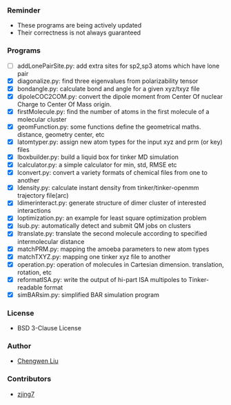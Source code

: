 ### Reminder 
  * These programs are being actively updated
  * Their correctness is not always guaranteed 

### Programs
  * [ ] addLonePairSite.py: add extra sites for sp2,sp3 atoms which have lone pair 
  * [x] diagonalize.py: find three eigenvalues from polarizability tensor
  * [x] bondangle.py: calculate bond and angle for a given xyz/txyz file
  * [x] dipoleCOC2COM.py: convert the dipole moment from Center Of nuclear Charge to Center Of Mass origin. 
  * [x] firstMolecule.py: find the number of atoms in the first molecule of a molecular cluster
  * [x] geomFunction.py: some functions define the geometrical maths. distance, geometry center, etc 
  * [x] latomtyper.py: assign new atom types for the input xyz and prm (or key) files 
  * [x] lboxbuilder.py: build a liquid box for tinker MD simulation
  * [x] lcalculator.py: a simple calculator for min, std, RMSE etc
  * [x] lconvert.py: convert a variety formats of chemical files from one to another
  * [x] ldensity.py: calculate instant density from tinker/tinker-openmm trajectory file(arc) 
  * [x] ldimerinteract.py: generate structure of dimer cluster of interested interactions
  * [x] loptimization.py: an example for least square optimization problem
  * [x] lsub.py: automatically detect and submit QM jobs on clusters 
  * [x] ltranslate.py: translate the second molecule according to specified intermolecular distance 
  * [x] matchPRM.py: mapping the amoeba parameters to new atom types 
  * [x] matchTXYZ.py: mapping one tinker xyz file to another 
  * [x] operation.py: operation of molecules in Cartesian dimension. translation, rotation, etc 
  * [x] reformatISA.py: write the output of hi-part ISA multipoles to Tinker-readable format
  * [x] simBARsim.py: simplified BAR simulation program

### License 
  * BSD 3-Clause License

### Author
  * [Chengwen Liu](http://leucinw.com)

### Contributors
  * [zjing7](https://github.com/zjing7) 

